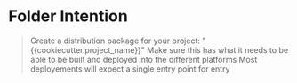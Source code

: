 # Folder Intention
> Create a distribution package for your project: "{{cookiecutter.project_name}}"
> Make sure this has what it needs to be able to be built and deployed into the different platforms
> Most deployements will expect a single entry point for entry
